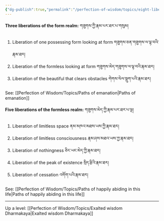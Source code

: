 ```yaml
---
{"dg-publish":true,"permalink":"/perfection-of-wisdom/topics/eight-liberations/"}
---
```


**Three liberations of the form realm:** གཟུགས་ཀྱི་རྣམ་པར་ཐར་པ་གསུམ།
1. Liberation of one possessing form looking at form གཟུགས་ཅན་གཟུགས་ལ་ལྟ་བའི་རྣམ་ཐར།
2. Liberation of the formless looking at form གཟུགས་མེད་གཟུགས་ལ་ལྟ་བའི་རྣམ་ཐར།
3. Liberation of the beautiful that clears obstacles གེགས་སེལ་སྡུག་པའི་རྣམ་ཐར།

See: [[Perfection of Wisdom/Topics/Paths of emanation\|Paths of emanation]]

**Five liberations of the formless realm:** གཟུགས་མེད་ཀྱི་རྣམ་པར་ཐར་པ་ལྔ།
1. Liberation of limitless space ནམ་མཁའ་མཐས་ཡས་ཀྱི་རྣམ་ཐར།
2. Liberation of limitless consciousness རྣམ་ཤས་མཐའ་ཡས་ཀྱ་རྣམ་ཐར།
3. Liberation of nothingness ཅིང་ཡང་མེད་ཀྱི་རྣམ་ཐར།
4. Liberation of the peak of existence སྲིད་རྩིའི་རྣམ་ཐར།
5. Liberation of cessation འགོག་པའི་རྣམ་ཐར།

See: [[Perfection of Wisdom/Topics/Paths of happily abiding in this life\|Paths of happily abiding in this life]]


---
Up a level: [[Perfection of Wisdom/Topics/Exalted wisdom Dharmakaya\|Exalted wisdom Dharmakaya]]